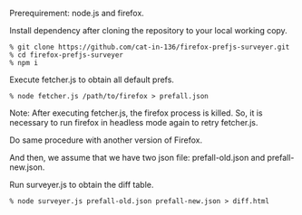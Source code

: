Prerequirement: node.js and firefox.

Install dependency after cloning the repository to your local working copy.

    % git clone https://github.com/cat-in-136/firefox-prefjs-surveyer.git
    % cd firefox-prefjs-surveyer
    % npm i

Execute fetcher.js to obtain all default prefs.

    % node fetcher.js /path/to/firefox > prefall.json

Note: After executing fetcher.js, the firefox process is killed. So, it is necessary to run firefox in headless mode again to retry fetcher.js.

Do same procedure with another version of Firefox.


And then, we assume that we have two json file: prefall-old.json and prefall-new.json.

Run surveyer.js to obtain the diff table.

    % node surveyer.js prefall-old.json prefall-new.json > diff.html



